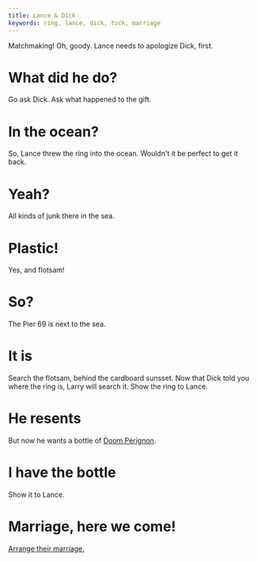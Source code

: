 ```yaml
---
title: Lance & Dick
keywords: ring, lance, dick, tuck, marriage
---
```


Matchmaking! Oh, goody. Lance needs to apologize Dick, first.

# What did he do?
Go ask Dick. Ask what happened to the gift.

# In the ocean?
So, Lance threw the ring into the ocean. Wouldn't it be perfect to get it back.

# Yeah?
All kinds of junk there in the sea.

# Plastic!
Yes, and flotsam!

# So?
The Pier 69 is next to the sea.

# It is
Search the flotsam, behind the cardboard sunsset. Now that Dick told you where the ring is, Larry will search it. Show the ring to Lance.

# He resents
But now he wants a bottle of [Doom Pérignon](070-doom.md).

# I have the bottle
Show it to Lance.

# Marriage, here we come!
[Arrange their marriage.](080-wedding.md)
